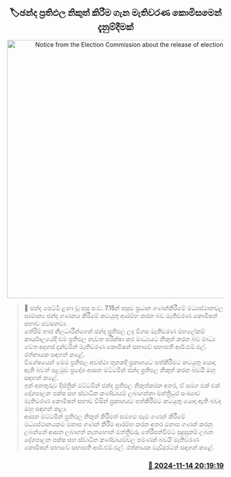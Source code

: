 <p align='center'><b><h2 align='center' title='Notice from the Election Commission about the release of election results'>🏷ඡන්ද ප්‍රතිඵල නිකුත් කිරීම ගැන මැතිවරණ කොමිසමෙන් දැනුම්දීමක්</h2></b></p>
<p align='center'><img src='https://helakuru.sgp1.cdn.digitaloceanspaces.com/esana/images/lib/rathnayake-tt.jpg' width='600' alt='Notice from the Election Commission about the release of election results'></p>

>📝 ඡන්ද පෙට්ටි ළඟා වූ පසු ප.ව. 7.15න් පසුව ප්‍රධාන ගණන්කිරීමේ මධ්‍යස්ථානවල සාමාන්‍ය ඡන්ද ගණනය කිරීමේ කටයුතු ආරම්භ කරන බව මැතිවරණ කොමිෂන් සභාව පවසනවා.<br>තේරිම් භාර නිලධාරීන්ගෙන් ඡන්ද ප්‍රතිඵල ලද විගස මැතිවරණ මහලේකම් කාර්යාලයේදී එම ප්‍රතිඵල නැවත පරීක්ෂා කර මාධ්‍යයට නිකුත් කරන බව මාධ්‍ය වෙත අදහස් දක්වමින් මැතිවරණ කොමිෂන් සභාවේ සභාපති ආර්.එම්.එල්. රත්නායක සඳහන් කළේ.<br>විශේෂයෙන් මෙම ප්‍රතිඵල අවස්ථා තුනකදී ප්‍රකාශයට පත්කිරීමට කටයුතු යොදා ඇති බවත් පළමුව ප්‍රදේශ ආසන මට්ටමින් ඡන්ද ප්‍රතිඵල නිකුත් කරන බවයි ඔහු සඳහන් කළේ.<br>ඉන් අනතුරුව දිස්ත්‍රික් මට්ටමින් ඡන්ද ප්‍රතිඵල නිකුත්කරන අතර, ඒ සමග එක් එක් දේශපාලන පක්ෂ සහ ස්වාධීන කණ්ඩායම් ලබාගන්නා මන්ත්‍රිධුර සංඛ්‍යාව මැතිවරණ කොමිෂන් සභාව විසින් ප්‍රකාශයට පත්කිරීමට කටයුතු යොදා ඇති බවද ඔහු සඳහන් කළා.<br>ආසන මට්ටමින් ප්‍රතිඵල නිකුත් කිරීමත් සමගම සෑම ගණන් කිරීමේ මධ්‍යස්ථානයකම මනාප ගණන් කිරීම ආරම්භ කරන අතර මනාප ගණන් කරනු ලබන්නේ ආසන ලබාගත් නැතහොත් මත්ත්‍රීවරු තේරීපත්වීමට සුදුසුකම් ලබන දේශපාලන පක්ෂ සහ ස්වාධීන කණ්ඩායම්වල පමණක් බවයි මැතිවරණ කොමිෂන් සභාවේ සභාපති ආර්.එම්.එල්. රත්නායක වැඩිදුරටත් සඳහන් කළේ. <br>

<h3 align='right'><a href='https://www.helakuru.lk/esana/p/105055/'>📅 2024-11-14 20:19:19</a></h3>
